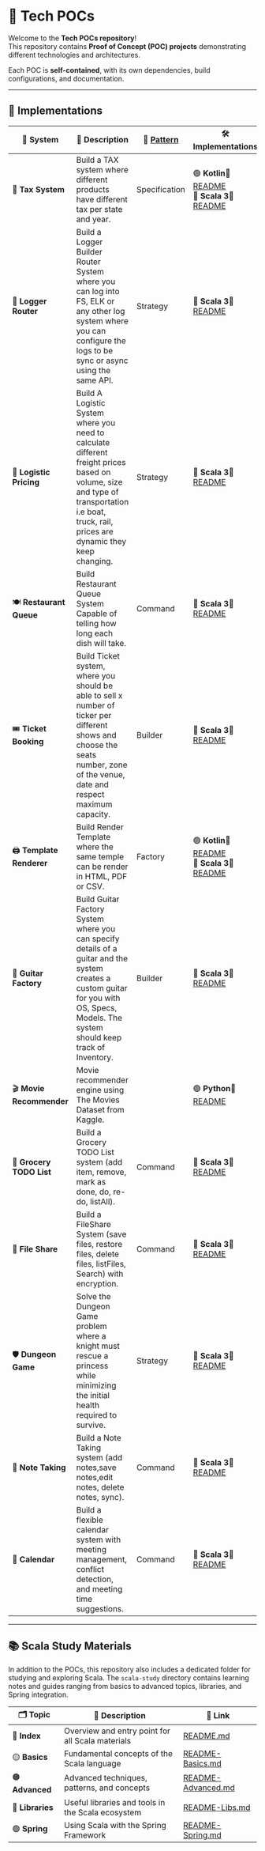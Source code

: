 # 🚀 Tech POCs

Welcome to the **Tech POCs repository**!  
This repository contains **Proof of Concept (POC) projects** demonstrating different technologies and architectures.

Each POC is **self-contained**, with its own dependencies, build configurations, and documentation.

---

## 📌 Implementations

| 🧩 System                 | 📄 Description                                                                                                                                                                              | 📐 [Pattern](https://refactoring.guru/) | 🛠️ Implementations                                                                                                            |
|---------------------------|---------------------------------------------------------------------------------------------------------------------------------------------------------------------------------------------|-----------------------------------------|--------------------------------------------------------------------------------------------------------------------------------|
| 🎯 **Tax System**         | Build a TAX system where different products have different tax per state and year.                                                                                                          | Specification                           | 🟢 **Kotlin**📘 [README](kotlin/tax-system/README.md)<br>🔵 **Scala 3**📘 [README](scala-3/tax-system/README.md)               |
| 🧭 **Logger Router**      | Build a Logger Builder Router System where you can log into FS, ELK or any other log system where you can configure the logs to be sync or async using the same API.                        | Strategy                                | 🔵 **Scala 3**📘 [README](scala-3/logger-router/README.md)                                                                     |
| 🚚 **Logistic Pricing**   | Build A Logistic System where you need to calculate different freight prices based on volume, size and type of transportation i.e boat, truck, rail, prices are dynamic they keep changing. | Strategy                                | 🔵 **Scala 3**📘 [README](scala-3/logistic-pricing/README.md)                                                                  |
| 🍽 **Restaurant Queue**   | Build Restaurant Queue System Capable of telling how long each dish will take.                                                                                                              | Command                                 | 🔵 **Scala 3**📘 [README](scala-3/restaurant-queue/README.md)                                                                  |
| 🎟 **Ticket Booking**     | Build Ticket system, where you should be able to sell x number of ticker per different shows and choose the seats number, zone of the venue, date and respect maximum capacity.             | Builder                                 | 🔵 **Scala 3**📘 [README](scala-3/ticket-booking/README.md)                                                                    |
| 🖨️ **Template Renderer** | Build Render Template where the same temple can be render in HTML, PDF or CSV.                                                                                                              | Factory                                 | 🟢 **Kotlin**📘 [README](kotlin/template-renderer/README.md)<br>🔵 **Scala 3**📘 [README](scala-3/template-renderer/README.md) |
| 🎸 **Guitar Factory**     | Build Guitar Factory System where you can specify details of a guitar and the system creates a custom guitar for you with OS, Specs, Models. The system should keep track of Inventory.     | Builder                                 | 🔵 **Scala 3**📘 [README](scala-3/guitar-factory/README.md)                                                                    |
| 🎬 **Movie Recommender**  | Movie recommender engine using The Movies Dataset from Kaggle.                                                                                                                              |                                         | 🟢 **Python**📘 [README](python/movie-recommender/README.md)                                                                   |
| 🛒 **Grocery TODO List**  | Build a Grocery TODO List system (add item, remove, mark as done, do, re-do, listAll).                                                                                                      | Command                                 | 🔵 **Scala 3**📘 [README](scala-3/grocery-todo-list/README.md)                                                                 |
| 📂 **File Share**         | Build a FileShare System (save files, restore files, delete files, listFiles, Search) with encryption.                                                                                      | Command                                 | 🔵 **Scala 3**📘 [README](scala-3/file-share/README.md)                                                                        |
| 🛡️ **Dungeon Game**      | Solve the Dungeon Game problem where a knight must rescue a princess while minimizing the initial health required to survive.                                                               | Strategy                                | 🔵 **Scala 3**📘 [README](scala-3/dungeon-game/README.md)                                                                      |
| 📝 **Note Taking**        | Build a Note Taking system (add notes,save notes,edit notes, delete notes, sync).                                                                                                           | Command                                 | 🔵 **Scala 3**📘 [README](scala-3/note-taking/README.md)                                                                       |
| 📅 **Calendar**           | Build a flexible calendar system with meeting management, conflict detection, and meeting time suggestions.                                                                                 | Command                                 | 🔵 **Scala 3**📘 [README](scala-3/calendar/README.md)                                                                         |

---

## 📚 Scala Study Materials

In addition to the POCs, this repository also includes a dedicated folder for studying and exploring Scala. The
`scala-study` directory contains learning notes and guides ranging from basics to advanced topics, libraries, and Spring
integration.

| 🗂️ Topic        | 📄 Description                                    | 🔗 Link                                              |
|------------------|---------------------------------------------------|------------------------------------------------------|
| 📘 **Index**     | Overview and entry point for all Scala materials  | [README.md](scala-study/README.md)                   |
| 🟡 **Basics**    | Fundamental concepts of the Scala language        | [README-Basics.md](scala-study/README-Basics.md)     |
| 🟠 **Advanced**  | Advanced techniques, patterns, and concepts       | [README-Advanced.md](scala-study/README-Advanced.md) |
| 🔵 **Libraries** | Useful libraries and tools in the Scala ecosystem | [README-Libs.md](scala-study/README-Libs.md)         |
| 🟢 **Spring**    | Using Scala with the Spring Framework             | [README-Spring.md](scala-study/README-Spring.md)     |

